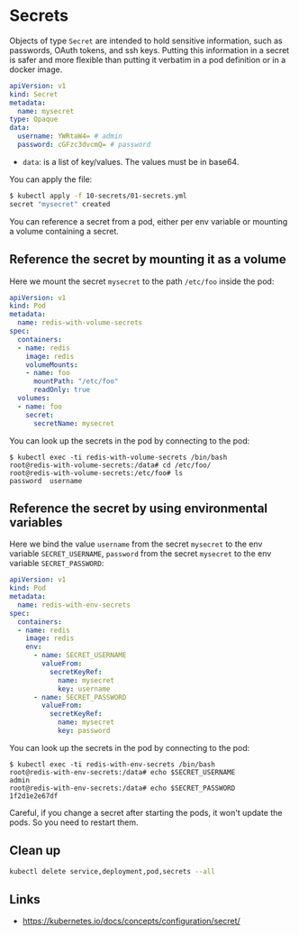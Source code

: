 # Secrets

Objects of type `Secret` are intended to hold sensitive information, such as passwords, OAuth tokens, and ssh keys. Putting this information in a secret is safer and more flexible than putting it verbatim in a pod definition or in a docker image.

```yml
apiVersion: v1
kind: Secret
metadata:
  name: mysecret
type: Opaque
data:
  username: YWRtaW4= # admin
  password: cGFzc3dvcmQ= # password
```

* `data`: is a list of key/values. The values must be in base64.

You can apply the file:

```sh
$ kubectl apply -f 10-secrets/01-secrets.yml
secret "mysecret" created
```

You can reference a secret from a pod, either per env variable or mounting a volume containing a secret.

## Reference the secret by mounting it as a volume

Here we mount the secret `mysecret` to the path `/etc/foo` inside the pod:

```yml
apiVersion: v1
kind: Pod
metadata:
  name: redis-with-volume-secrets
spec:
  containers:
  - name: redis
    image: redis
    volumeMounts:
    - name: foo
      mountPath: "/etc/foo"
      readOnly: true
  volumes:
  - name: foo
    secret:
      secretName: mysecret
```

You can look up the secrets in the pod by connecting to the pod:
```
$ kubectl exec -ti redis-with-volume-secrets /bin/bash
root@redis-with-volume-secrets:/data# cd /etc/foo/
root@redis-with-volume-secrets:/etc/foo# ls
password  username
```

## Reference the secret by using environmental variables

Here we bind the value `username` from the secret `mysecret` to the env variable `SECRET_USERNAME`,
`password` from the secret `mysecret` to the env variable `SECRET_PASSWORD`:

```yml
apiVersion: v1
kind: Pod
metadata:
  name: redis-with-env-secrets
spec:
  containers:
  - name: redis
    image: redis
    env:
      - name: SECRET_USERNAME
        valueFrom:
          secretKeyRef:
            name: mysecret
            key: username
      - name: SECRET_PASSWORD
        valueFrom:
          secretKeyRef:
            name: mysecret
            key: password
```

You can look up the secrets in the pod by connecting to the pod:
```
$ kubectl exec -ti redis-with-env-secrets /bin/bash
root@redis-with-env-secrets:/data# echo $SECRET_USERNAME
admin
root@redis-with-env-secrets:/data# echo $SECRET_PASSWORD
1f2d1e2e67df
```

Careful, if you change a secret after starting the pods, it won't update the pods. So you need to restart them.

## Clean up

```sh
kubectl delete service,deployment,pod,secrets --all
```

## Links

* https://kubernetes.io/docs/concepts/configuration/secret/
